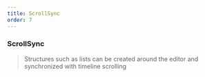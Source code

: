 ```yaml
---
title: ScrollSync
order: 7
---
```


### ScrollSync

> Structures such as lists can be created around the editor and synchronized with timeline scrolling

<code src="./index.tsx"></code>
